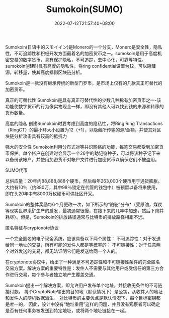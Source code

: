 ﻿---
weight: 
title: "Sumokoin(SUMO)"
description: "Sumokoin(日语中的スモイイン)是Monero的一个分支，Monero是安全性，隐私性，不可追踪性和积极开发方面最着名的加密货币之一"
date: 2022-07-12T21:57:40+08:00
lastmod: 2022-07-12T16:45:40+08:00
draft: false
authors: ["浮尘"]
featuredImage: "sumokoinsumo.webp"
link: "https://www.sumokoin.org/"
tags: ["数字代币","Sumokoin(SUMO)"]
categories: ["navigation"]
navigation: ["数字代币"]
lightgallery: true
toc: true
pinned: false
recommend: false
recommend1: false
---
Sumokoin(日语中的スモイイン)是Monero的一个分支，Monero是安全性，隐私性，不可追踪性和积极开发方面最着名的加密货币之一。sumokoin是用于高度机密交易的数字货币，具有保护隐私，不可追踪，去中心化，可靠等特性。sumokoin创建时具有高度的隐私性，将ring confidential设置为12，可以隐藏源，转移量，使其高度抵御区块链分析。

Sumokoin是一款没有继承传统的新型门罗币，是市场上仅有的几款真正可替代的加密货币。

真正的可替代性
Sumokoin是具有真正可替代性的少数几种稀有加密货币之一-该功能使数字货币的行为像实物现金一样，即没有其他人可以找到钱的来源和转移的货币数量。

高度的隐私
创建Sumokoin时要考虑到高度的隐私性，将Ring Ring Transactions（RingCT）的最小环大小设置为12（+1），以隐藏所传输的源/金额，并使其对区块链分析攻击具有较高的抵抗力

强大的安全性
Sumokoin利用分布式对等共识网络的功能，每笔交易都受到加密货币保护。单个帐户在创建时会显示一个26字的助记符种子，可以将该种子记下来以备份该帐户，并使用加密货币对帐户文件进行加密货币以确保它们不被盗用。

SUMO代币

总供应量：20年内88,888,888个硬币，然后每年263,000个硬币用于通货膨胀。大约有10％（约880万，其中98％锁定在代管的钱包中）被预留以备将来使用，即在头20年中有8000万枚硬币可供社区开采。

Sumokoin的整体奖励每6个月更改一次，如下所示的“骆驼”分布*（受原油，煤炭等现实世界采矿生产的启发，最初通常很慢，在接下来的几年中加速，然后下降并耗尽）。但是，Sumokoin的排放路径通常与比特币的排放路径相距不远。

匿名特征与cryptonote协议

一个完全匿名的电子现金系统，应该具备以下两个属性：
不可追踪性：对于发送给同一地址的交易，所有可能的发件人都是等概率的；
不可链接性：对于任意两个对外发送的交易，都无法证明它们是发送给同一个人的。

在cryptonote协议中，给出了一种满足不可追踪性和不可链接性条件的完全匿名交易方案。解决方案的重要特性是：发件人不需要与其他用户或受信任的第三方合作进行交易，每个参与者独立地产生覆盖交通。

Sumokoin提出一个解决方案，即允许用户发布单个地址，并接收无条件的不可链接付款。 每个CryptoNote输出的目的地（默认情况下）是公钥，从收件人的地址和发件人的随机数据派生。 对比特币的主要优点是默认情况下，每个目标密钥都是唯一的， 因此，设计中没有“地址重用”这样的问题，并且没有观察者可以确定是否有任何事务被发送到特定地址，或将两个地址链接在一起。